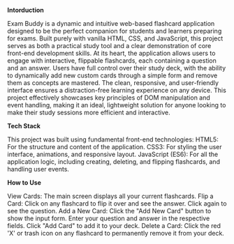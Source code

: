 **Intorduction**

Exam Buddy is a dynamic and intuitive web-based flashcard application designed to be the perfect companion for students and learners preparing for exams.
Built purely with vanilla HTML, CSS, and JavaScript, this project serves as both a practical study tool and a clear demonstration of core front-end development skills. 
At its heart, the application allows users to engage with interactive, flippable flashcards, each containing a question and an answer. 
Users have full control over their study deck, with the ability to dynamically add new custom cards through a simple form and remove them as concepts are mastered. 
The clean, responsive, and user-friendly interface ensures a distraction-free learning experience on any device. 
This project effectively showcases key principles of DOM manipulation and event handling, making it an ideal, lightweight solution for anyone looking to make their study sessions more efficient and interactive.


**Tech Stack**

This project was built using fundamental front-end technologies:
HTML5: For the structure and content of the application.
CSS3: For styling the user interface, animations, and responsive layout.
JavaScript (ES6): For all the application logic, including creating, deleting, and flipping flashcards, and handling user events.


**How to Use**

View Cards: The main screen displays all your current flashcards.
Flip a Card: Click on any flashcard to flip it over and see the answer. Click again to see the question.
Add a New Card: Click the "Add New Card" button to show the input form. Enter your question and answer in the respective fields. Click "Add Card" to add it to your deck.
Delete a Card: Click the red 'X' or trash icon on any flashcard to permanently remove it from your deck.
